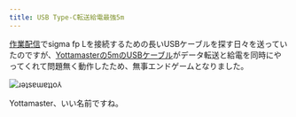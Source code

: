 ```yaml
---
title: USB Type-C転送給電最強5m
---
```

[作業配信](https://www.youtube.com/c/r7kamura)でsigma fp Lを接続するための長いUSBケーブルを探す日々を送っていたのですが、[Yottamasterの5mのUSBケーブル](https://www.amazon.co.jp/dp/B09Y1BY75P)がデータ転送と給電を同時にやってくれて問題無く動作したため、無事エンドゲームとなりました。

![](https://lh3.googleusercontent.com/HdJLkQL3F8xo4E6mA93YPjDGkgxsSRRgO15DEKYcjOvD0eRgqA0F2OmbVFaKQUvd9oQs91PpE_VV662fS7c2GR0cuadL518VCAVhW3K0-eh3NaV7rYpbBUfMv8f3msjd76IdaYRoCNjuNzAjwFAzyOb2e3LBqM2t0VBZ_Uf-jBef5X54DnMgFoJc0Q "ɹǝʇsɐɯɐʇʇo⅄")

Yottamaster、いい名前ですね。
